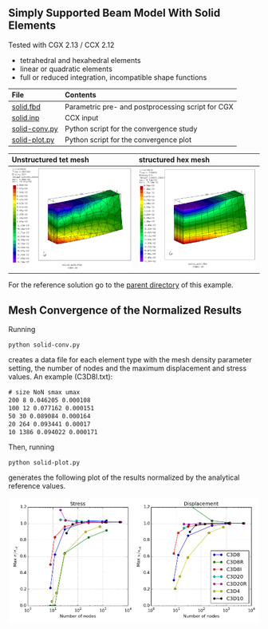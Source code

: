 ## Simply Supported Beam Model With Solid Elements
Tested with CGX 2.13 / CCX 2.12

+ tetrahedral and hexahedral elements
+ linear or quadratic elements
+ full or reduced integration, incompatible shape functions

| File     | Contents    |
| :------------- | :------------- |
| [solid.fbd](solid.fbd)     | Parametric pre- and postprocessing script for CGX   |
| [solid.inp](solid.inp) | CCX input |
| [solid-conv.py](solid-conv.py) | Python script for the convergence study |
| [solid-plot.py](solid-plot.py) | Python script for the convergence plot|

| Unstructured tet mesh    | structured hex mesh    |
| :------------- | :------------- |
| <img src="solid_C3D4_20_S.png" width="300"> |<img src="solid_C3D8I_20_S.png" width="300">

For the reference solution go to the [parent directory](https://github.com/mkraska/CalculiX-Examples/tree/master/Elements) of this example.

## Mesh Convergence of the Normalized Results


Running
```
python solid-conv.py
```
creates a data file for each element type with the mesh density parameter setting, the number of nodes and the maximum displacement and stress values. An example (C3D8I.txt):
```
# size NoN smax umax
200 8 0.046205 0.000108
100 12 0.077162 0.000151
50 30 0.089084 0.000164
20 264 0.093441 0.00017
10 1386 0.094022 0.000171
```
Then, running
```
python solid-plot.py
```
generates the following plot of the results normalized by the analytical reference values.

<img src="solid.png" width="600">
